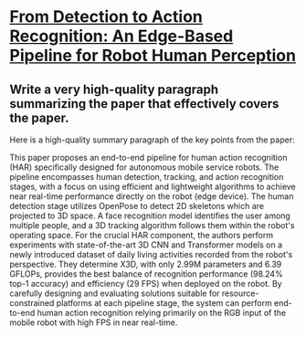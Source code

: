 # [From Detection to Action Recognition: An Edge-Based Pipeline for Robot   Human Perception](https://arxiv.org/abs/2312.03477)

## Write a very high-quality paragraph summarizing the paper that effectively covers the paper.

 Here is a high-quality summary paragraph of the key points from the paper:

This paper proposes an end-to-end pipeline for human action recognition (HAR) specifically designed for autonomous mobile service robots. The pipeline encompasses human detection, tracking, and action recognition stages, with a focus on using efficient and lightweight algorithms to achieve near real-time performance directly on the robot (edge device). The human detection stage utilizes OpenPose to detect 2D skeletons which are projected to 3D space. A face recognition model identifies the user among multiple people, and a 3D tracking algorithm follows them within the robot's operating space. For the crucial HAR component, the authors perform experiments with state-of-the-art 3D CNN and Transformer models on a newly introduced dataset of daily living activities recorded from the robot's perspective. They determine X3D, with only 2.99M parameters and 6.39 GFLOPs, provides the best balance of recognition performance (98.24% top-1 accuracy) and efficiency (29 FPS) when deployed on the robot. By carefully designing and evaluating solutions suitable for resource-constrained platforms at each pipeline stage, the system can perform end-to-end human action recognition relying primarily on the RGB input of the mobile robot with high FPS in near real-time.
